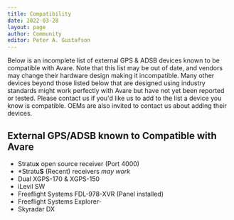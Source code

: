 ```yaml
---
title: Compatibility
date: 2022-03-28
layout: page
author: Community
editor: Peter A. Gustafson
---
```


Below is an incomplete list of external GPS & ADSB devices known to be
compatible with Avare. Note that this list may be out of date, and
vendors may change their hardware design making it incompatible. Many
other devices beyond those listed below that are designed using
industry standards might work perfectly with Avare but have not yet
been reported or tested. Please contact us if you'd like us to add to
the list a device you know is compatible. OEMs are also invited to
contact us about adding their devices.

## External GPS/ADSB known to Compatible with Avare

-   Stratu**x** open source receiver (Port 4000)
-   *Stratu**S** (Recent) receivers _may work_
-   Dual XGPS-170 & XGPS-150
-   iLevil SW
-   Freeflight Systems FDL-978-XVR (Panel installed)
-   Freeflight Systems Explorer-
-   Skyradar DX

